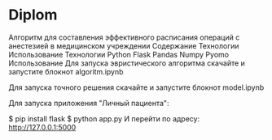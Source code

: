 # Diplom

Алгоритм для составления эффективного расписания операций с анестезией в медицинском учреждении
Содержание
Технологии
Использование
Технологии
Python
Flask
Pandas
Numpy
Pyomo
Использование
Для запуска эвристического алгоритма скачайте и запустите блокнот algoritm.ipynb

Для запуска точного решения скачайте и запустите блокнот model.ipynb

Для запуска приложения "Личный пациента":

$ pip install flask
$ python app.py
И перейти по адресу: http://127.0.0.1:5000
